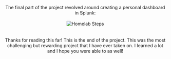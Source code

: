 <p align="center">
The final part of the project revolved around creating a personal dashboard in Splunk:<br/><br />
<img src="" alt="Homelab Steps">
<br />
<br />
<br />
Thanks for reading this far! This is the end of the project. This was the most challenging but rewarding project that I have ever taken on. I learned a lot and I hope you were able to as well!
